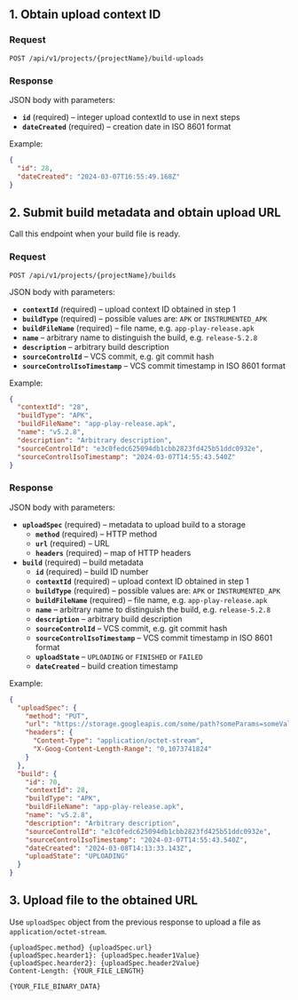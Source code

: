 ## 1. Obtain upload context ID

### Request

```
POST /api/v1/projects/{projectName}/build-uploads
```

### Response

JSON body with parameters:

- **`id`** (required) – integer upload contextId to use in next steps
- **`dateCreated`** (required) – creation date in ISO 8601 format

Example:

```json
{
  "id": 28,
  "dateCreated": "2024-03-07T16:55:49.168Z"
}
```

## 2. Submit build metadata and obtain upload URL

Call this endpoint when your build file is ready.

### Request


```
POST /api/v1/projects/{projectName}/builds
```

JSON body with parameters:

- **`contextId`** (required) – upload context ID obtained in step 1
- **`buildType`** (required) – possible values are: `APK` or `INSTRUMENTED_APK`  
- **`buildFileName`** (required) – file name, e.g. `app-play-release.apk` 
- **`name`** – arbitrary name to distinguish the build, e.g. `release-5.2.8`
- **`description`** – arbitrary build description
- **`sourceControlId`** – VCS commit, e.g. git commit hash
- **`sourceControlIsoTimestamp`** – VCS commit timestamp in ISO 8601 format

Example:

```json
{
  "contextId": "28",
  "buildType": "APK",
  "buildFileName": "app-play-release.apk",
  "name": "v5.2.8",
  "description": "Arbitrary description",
  "sourceControlId": "e3c0fedc625094db1cbb2823fd425b51ddc0932e",
  "sourceControlIsoTimestamp": "2024-03-07T14:55:43.540Z"
}
```

### Response

JSON body with parameters:

- **`uploadSpec`** (required) – metadata to upload build to a storage
    * **`method`** (required) – HTTP method
    * **`url`** (required) – URL
    * **`headers`** (required) – map of HTTP headers
- **`build`** (required) – build metadata
    * **`id`** (required) – build ID number
    * **`contextId`** (required) – upload context ID obtained in step 1
    * **`buildType`** (required) – possible values are: `APK` or `INSTRUMENTED_APK`
    * **`buildFileName`** (required) – file name, e.g. `app-play-release.apk`
    * **`name`** – arbitrary name to distinguish the build, e.g. `release-5.2.8`
    * **`description`** – arbitrary build description
    * **`sourceControlId`** – VCS commit, e.g. git commit hash
    * **`sourceControlIsoTimestamp`** – VCS commit timestamp in ISO 8601 format
    * **`uploadState`** – `UPLOADING` or `FINISHED` or `FAILED`
    * **`dateCreated`** – build creation timestamp 

Example:

```json
{
  "uploadSpec": {
    "method": "PUT",
    "url": "https://storage.googleapis.com/some/path?someParams=someValue",
    "headers": {
      "Content-Type": "application/octet-stream",
      "X-Goog-Content-Length-Range": "0,1073741824"
    }
  },
  "build": {
    "id": 70,
    "contextId": 28,
    "buildType": "APK",
    "buildFileName": "app-play-release.apk",
    "name": "v5.2.8",
    "description": "Arbitrary description",
    "sourceControlId": "e3c0fedc625094db1cbb2823fd425b51ddc0932e",
    "sourceControlIsoTimestamp": "2024-03-07T14:55:43.540Z",
    "dateCreated": "2024-03-08T14:13:33.143Z",
    "uploadState": "UPLOADING"
  }
}
```

## 3. Upload file to the obtained URL

Use `uploadSpec` object from the previous response to upload a file as `application/octet-stream`.

```
{uploadSpec.method} {uploadSpec.url}
{uploadSpec.hearder1}: {uploadSpec.header1Value}
{uploadSpec.hearder2}: {uploadSpec.header2Value}
Content-Length: {YOUR_FILE_LENGTH}

{YOUR_FILE_BINARY_DATA}
```
